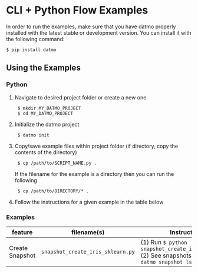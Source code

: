 # CLI + Python Flow Examples

In order to run the examples, make sure that you have datmo properly installed with the latest 
stable or development version. You can install it with the following command:
```
$ pip install datmo
```

## Using the Examples
### Python
1. Navigate to desired project folder or create a new one 

        $ mkdir MY_DATMO_PROJECT
        $ cd MY_DATMO_PROJECT
        
2. Initialize the datmo project

        $ datmo init

3. Copy/save example files within project folder (if directory, copy the contents of the directory)

        $ cp /path/to/SCRIPT_NAME.py .
        
   If the filename for the example is a directory then you can run the following
   
        $ cp /path/to/DIRECTORY/* .
        
4. Follow the instructions for a given example in the table below


### Examples

| feature  | filename(s) | Instructions |
| ------------- |:-------------:| -----|
| Create Snapshot | `snapshot_create_iris_sklearn.py`| (1) Run `$ python snapshot_create_iris_sklearn.py` <br> (2) See snapshots created with `$ datmo snapshot ls` |


<!-- Task run currently deprecated. Commenting out until they are eventually replaced with `run` and `rerun`.
| Run a single task | `/task_run_iris_sklearn_basic/`: `basic_task.py`,`train_model_1.py`| (1) Read `'train_model_1.py` <br> (2) Run `$ python basic_task.py` <br> (3) See task results with `$ datmo task ls`|
| Run multiple tasks and compare | `/task_run_iris_sklearn_compare/:` `task_compare.py`, `train_model_1.py`, `train_model_2.py` | (1) Read `train_model_1.py` and `train_model_2.py` <br> (2) Run `$ python task_compare.py` <br> (3) See task results with `$ datmo task ls` <br> (4) See snapshots created with `$ datmo snapshot ls`|
-->